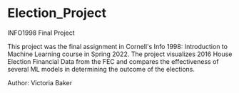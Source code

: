 # Election_Project
INFO1998 Final Project 


This project was the final assignment in Cornell's Info 1998: Introduction to Machine Learning course in Spring 2022. The project visualizes 2016 House Election Financial Data from the FEC and compares the effectiveness of several ML models in determining the outcome of the elections. 

Author: Victoria Baker 
